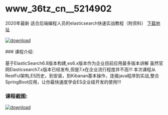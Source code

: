 # www_36tz_cn__5214902
2020年最新 适合后端编程人员的elasticsearch快速实战教程（附资料）
[下载地址](http://www.36tz.cn/article/5214902 "下载地址")
<br/></br>[![download](http://36tz.cn/muke_img/2020_08_1-44-300x227.png "下载地址")](http://www.36tz.cn/article/5214902 "下载地址")
<br/></br>### 课程介绍:<br/></br>基于ElasticSearch6.8版本构建,es6.x版本作为企业目前应用最多版本讲解
虽然官网Elasticsearch7.x版本已经发布,但是7.x在企业流行程度并不高!!!
本次课程从RestFul架构,ES历史，到安装，到Kibanan基本操作，连接java程序到实战,整合SpringBoot应用，让你最快速度学会ES企业级开发的使用!!!

### 课程截图:
[![download](http://36tz.cn/muke_img/2020_08_2-42.png "下载地址")](http://www.36tz.cn/article/5214902 "下载地址")
